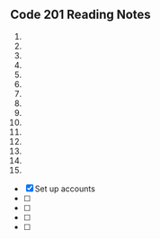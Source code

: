 ## Code 201 Reading Notes

1.
2.
3.
4.
5.
6.
7.
8.
9.
10.
11.
12.
13.
14.
15.


- [x] Set up accounts
- [ ]
- [ ]
- [ ]
- [ ]
